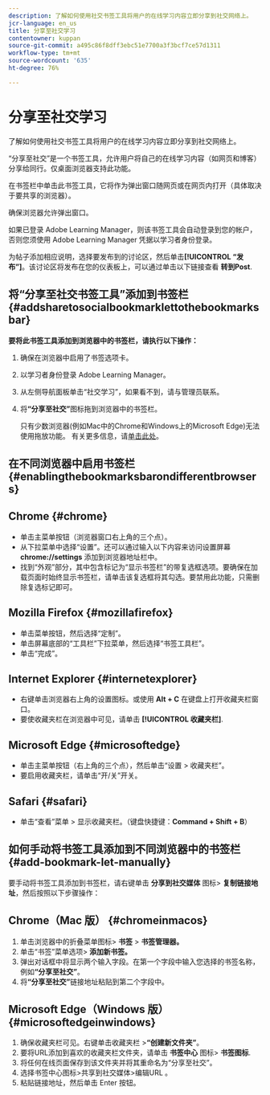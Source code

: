 ```yaml
---
description: 了解如何使用社交书签工具将用户的在线学习内容立即分享到社交网络上。
jcr-language: en_us
title: 分享至社交学习
contentowner: kuppan
source-git-commit: a495c86f8dff3ebc51e7700a3f3bcf7ce57d1311
workflow-type: tm+mt
source-wordcount: '635'
ht-degree: 76%

---
```




# 分享至社交学习

了解如何使用社交书签工具将用户的在线学习内容立即分享到社交网络上。

“分享至社交”是一个书签工具，允许用户将自己的在线学习内容（如网页和博客）分享给同行。仅桌面浏览器支持此功能。

在书签栏中单击此书签工具，它将作为弹出窗口随网页或在网页内打开（具体取决于要共享的浏览器）。

<!--![](assets/share-to-social-popup-23.png)-->

确保浏览器允许弹出窗口。

如果已登录 Adobe Learning Manager，则该书签工具会自动登录到您的帐户，否则您须使用 Adobe Learning Manager 凭据以学习者身份登录。

为帖子添加相应说明，选择要发布到的讨论区，然后单击&#x200B;**[!UICONTROL “发布”]**。该讨论区将发布在您的仪表板上，可以通过单击以下链接查看 **转到Post**.

## 将“分享至社交书签工具”添加到书签栏 {#addsharetosocialbookmarklettothebookmarksbar}

**要将此书签工具添加到浏览器中的书签栏，请执行以下操作：**

1. 确保在浏览器中启用了书签选项卡。
1. 以学习者身份登录 Adobe Learning Manager。
1. 从左侧导航面板单击“社交学习”，如果看不到，请与管理员联系。
1. 将&#x200B;**“分享至社交”**&#x200B;图标拖到浏览器中的书签栏。

   只有少数浏览器(例如Mac中的Chrome和Windows上的Microsoft Edge)无法使用拖放功能。 有关更多信息，请[单击此处](share-to-social.md#add%20bookmarkl-let%20manually)。

   <!--![](assets/bookmarklet-2.gif)-->

## 在不同浏览器中启用书签栏 {#enablingthebookmarksbarondifferentbrowsers}

## Chrome {#chrome}

* 单击主菜单按钮（浏览器窗口右上角的三个点）。
* 从下拉菜单中选择“设置”。还可以通过输入以下内容来访问设置屏幕 **chrome://settings** 添加到浏览器地址栏中。
* 找到“外观”部分，其中包含标记为“显示书签栏”的带复选框选项。要确保在加载页面时始终显示书签栏，请单击该复选框将其勾选。要禁用此功能，只需删除复选标记即可。

## Mozilla Firefox {#mozillafirefox}

* 单击菜单按钮，然后选择“定制”。
* 单击屏幕底部的“工具栏”下拉菜单，然后选择“书签工具栏”。
* 单击“完成”。

## Internet Explorer {#internetexplorer}

* 右键单击浏览器右上角的设置图标。或使用 **Alt + C** 在键盘上打开收藏夹栏窗口。
* 要使收藏夹栏在浏览器中可见，请单击 **[!UICONTROL 收藏夹栏]**.

## Microsoft Edge {#microsoftedge}

* 单击主菜单按钮（右上角的三个点），然后单击“设置 > 收藏夹栏”。
* 要启用收藏夹栏，请单击“开/关”开关。

## Safari {#safari}

* 单击“查看”菜单 > 显示收藏夹栏。（键盘快捷键：**Command + Shift + B**）

## 如何手动将书签工具添加到不同浏览器中的书签栏 {#add-bookmark-let-manually}

要手动将书签工具添加到书签栏，请右键单击 **分享到社交媒体** 图标> **复制链接地址**，然后按照以下步骤操作：

## Chrome（Mac 版） {#chromeinmacos}

1. 单击浏览器中的折叠菜单图标>  **书签** > **书签管理器。**
1. 单击“书签”菜单选项> **添加新书签。**
1. 弹出对话框中将显示两个输入字段。在第一个字段中输入您选择的书签名称，例如&#x200B;**“分享至社交”**。
1. 将&#x200B;**“分享至社交”**&#x200B;链接地址粘贴到第二个字段中。

## Microsoft Edge（Windows 版） {#microsoftedgeinwindows}

1. 确保收藏夹栏可见。右键单击收藏夹栏 >**“创建新文件夹”**。
1. 要将URL添加到喜欢的收藏夹栏文件夹，请单击 **书签中心** 图标> **书签图标**.
1. 将任何在线页面保存到该文件夹并将其重命名为“分享至社交”。
1. 选择书签中心图标>共享到社交媒体>编辑URL 。
1. 粘贴链接地址，然后单击 Enter 按钮。
